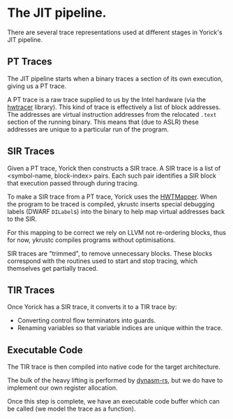 # The JIT pipeline.

There are several trace representations used at different stages in Yorick's
JIT pipeline.

## PT Traces

The JIT pipeline starts when a binary traces a section of its own execution,
giving us a PT trace.

A PT trace is a raw trace supplied to us by the Intel hardware (via the
[hwtracer](https://github.com/softdevteam/hwtracer/) library). This kind of
trace is effectively a list of block addresses. The addresses are virtual
instruction addresses from the relocated `.text` section of the running binary.
This means that (due to ASLR) these addresses are unique to a particular run of
the program.

## SIR Traces

Given a PT trace, Yorick then constructs a SIR trace. A SIR trace is a list of
<symbol-name, block-index> pairs. Each such pair identifies a SIR block that
execution passed through during tracing.

To make a SIR trace from a PT trace, Yorick uses the
[HWTMapper](https://github.com/softdevteam/yk/blob/master/yktrace/src/hwt/mapper.rs).
When the program to be traced is compiled, ykrustc inserts special debugging
labels (DWARF `DILabel`s) into the binary to help map virtual addresses back to
the SIR.

For this mapping to be correct we rely on LLVM not re-ordering blocks, thus for
now, ykrustc compiles programs without optimisations.

SIR traces are "trimmed", to remove unnecessary blocks. These blocks correspond
with the routines used to start and stop tracing, which themselves get
partially traced.

## TIR Traces

Once Yorick has a SIR trace, it converts it to a TIR trace by:

 - Converting control flow terminators into guards.
 - Renaming variables so that variable indices are unique within the trace.

## Executable Code

The TIR trace is then compiled into native code for the target architecture.

The bulk of the heavy lifting is performed by
[dynasm-rs](https://github.com/CensoredUsername/dynasm-rs), but we do have to
implement our own register allocation.

Once this step is complete, we have an executable code buffer which can be
called (we model the trace as a function).


